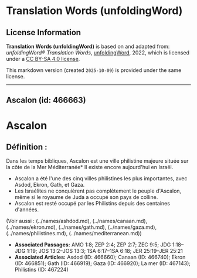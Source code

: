 # Translation Words (unfoldingWord)

## License Information

**Translation Words (unfoldingWord)** is based on and adapted from: _unfoldingWord® Translation Words_, [unfoldingWord](https://unfoldingword.org/utw), 2022, which is licensed under a [CC BY-SA 4.0 license](https://creativecommons.org/licenses/by-sa/4.0/legalcode.en).

This markdown version (created `2025-10-09`) is provided under the same license.



--------------------------------

## Ascalon (id: 466663)

Ascalon
=======

Définition :
------------

Dans les temps bibliques, Ascalon est une ville philistine majeure située sur la côte de la Mer Méditerranée\* Il existe encore aujourd'hui en Israël.

* Ascalon a été l'une des cinq villes philistines les plus importantes, avec Asdod, Ekron, Gath, et Gaza.
* Les Israélites ne conquièrent pas complètement le peuple d'Ascalon, même si le royaume de Juda a occupé son pays de colline.
* Ascalon est resté occupé par les Philistins depuis des centaines d'années.

(Voir aussi : (../names/ashdod.md), (../names/canaan.md), (../names/ekron.md), (../names/gath.md), (../names/gaza.md), (../names/philistines.md), (../names/mediterranean.md))

* **Associated Passages:** AMO 1:8; ZEP 2:4; ZEP 2:7; ZEC 9:5; JDG 1:18–JDG 1:19; JOS 13:2–JOS 13:3; 1SA 6:17–1SA 6:18; JER 25:19–JER 25:21
* **Associated Articles:** Asdod (ID: 466660); Canaan (ID: 466740); Ekron (ID: 466851); Gath (ID: 466919); Gaza (ID: 466920); La mer (ID: 467143); Philistins (ID: 467224)

